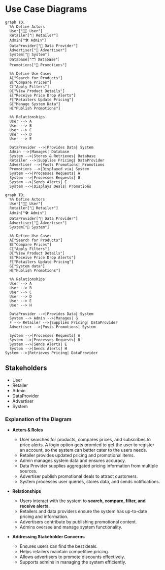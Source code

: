 # Use Case Diagrams

```mermaid
graph TD;
  %% Define Actors
  User["🧑‍💻 User"] 
  Retailer["🏪 Retailer"]
  Admin["🛠️ Admin"]
  DataProvider["🔗 Data Provider"]
  Advertiser["📢 Advertiser"]
  System["🤖 System"]
  Database["🗂️ Database"]
  Promotions["🎯 Promotions"]
  
  %% Define Use Cases
  A["Search for Products"]
  B["Compare Prices"]
  C["Apply Filters"]
  D["View Product Details"]
  E["Receive Price Drop Alerts"]
  F["Retailers Update Pricing"]
  G["Manage System Data"]
  H["Publish Promotions"]
  
  %% Relationships
  User --> A
  User --> B
  User --> C
  User --> D
  User --> E

  DataProvider -->|Provides Data| System
  Admin -->|Manages| Database
  System -->|Stores & Retrieves| Database
  Retailer -->|Supplies Pricing| DataProvider
  Advertiser -->|Posts Promotions| Promotions
  Promotions -->|Displayed via| System
  System -->|Processes Requests| A
  System -->|Processes Requests| B
  System -->|Sends Alerts| E
  System -->|Displays Deals| Promotions

graph TD;
  %% Define Actors
  User["🧑‍💻 User"] 
  Retailer["🏪 Retailer"]
  Admin["🛠️ Admin"]
  DataProvider["🔗 Data Provider"]
  Advertiser["📢 Advertiser"]
  System["🤖 System"]

  %% Define Use Cases
  A["Search for Products"]
  B["Compare Prices"]
  C["Apply Filters"]
  D["View Product Details"]
  E["Receive Price Drop Alerts"]
  F["Retailers Update Pricing"]
  G["System data"]
  H["Publish Promotions"]
  
  %% Relationships
  User --> A
  User --> B
  User --> C
  User --> D
  User --> E
  User --> H

  DataProvider -->|Provides Data| System
  System --> Admin -->|Manages| G
  F --> Retailer -->|Supplies Pricing| DataProvider
  Advertiser -->|Posts Promotions| System

  System -->|Processes Requests| A
  System -->|Processes Requests| B
  System -->|Sends Alerts| E
  System -->|Sends Alerts| H
System -->|Retrieves Pricing| DataProvider

```

## Stakeholders
* User
* Retailer
* Admin
* DataProvider
* Advertiser
* System

### **Explanation of the Diagram**  

- **Actors & Roles**  
  - User searches for products, compares prices, and subscribes to price alerts. A login option gets promted to get the user to register an account, so the system can better cater to the users needs.  
  - Retailer provides updated pricing and promotional items.  
  - Admin manages system data and ensures accuracy.  
  - Data Provider supplies aggregated pricing information from multiple sources.  
  - Advertiser publish promotional deals to attract customers.  
  - System processes user queries, stores data, and sends notifications.  

- **Relationships**  
  - Users interact with the system to **search, compare, filter, and receive alerts**.  
  - Retailers and data providers ensure the system has up-to-date pricing and information.  
  - Advertisers contribute by publishing promotional content.  
  - Admins oversee and manage system functionality.  

- **Addressing Stakeholder Concerns**  
  - Ensures users can find the best deals.  
  - Helps retailers maintain competitive pricing.  
  - Allows advertisers to promote discounts effectively.  
  - Supports admins in managing the system efficiently.  

